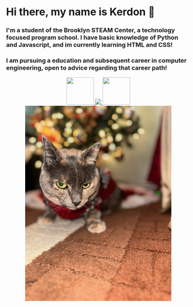 # Hi there, my name is Kerdon 👋
### I'm a student of the Brooklyn STEAM Center, a technology focused program school. I have basic knowledge of Python and Javascript, and im currently learning HTML and CSS!
### I am pursuing a education and subsequent career in computer engineering, open to advice regarding that career path!
<div align="center">

<a href="https://www.linkedin.com/in/kerdon-chapman-614884281/"> 
    <img src="https://cdn1.iconfinder.com/data/icons/logotypes/32/circle-linkedin-512.png" width="75" height="75"> 
</a><a href="https://replit.com/@KerdonChapman"> 
    <img src="https://upload.wikimedia.org/wikipedia/commons/thumb/7/78/New_Replit_Logo.svg/2048px-New_Replit_Logo.svg.png" width="75"> 
</a><a href="https://drive.google.com/file/d/1D6VUqpQPbTiR68BUN4Gj-csg2CWDNRUw/view?usp=sharing">
    <img src="https://cdn-icons-png.flaticon.com/512/6614/6614677.png" width="75" height="75">
</a>

</div>

<div align="center">

<img src="IMG_5240.jpg" width="400">

</div>
<!--
**Candog85/Candog85** is a ✨ _special_ ✨ repository because its `README.md` (this file) appears on your GitHub profile.

Here are some ideas to get you started:

- 🔭 I’m currently working on ...
- 🌱 I’m currently learning ...
- 👯 I’m looking to collaborate on ...
- 🤔 I’m looking for help with ...
- 💬 Ask me about ...
- 📫 How to reach me: ...
- 😄 Pronouns: ...
- ⚡ Fun fact: ...
-->
